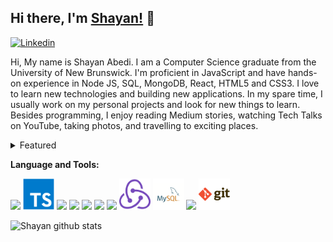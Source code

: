 ## Hi there, I'm [Shayan!](https://shayandev.co/) 👋

[![Linkedin](https://img.shields.io/badge/-LinkedIn-blue?style=flat&logo=Linkedin&logoColor=white)](https://www.linkedin.com/in/shayanabd/)
<br/>

Hi, My name is Shayan Abedi. I am a Computer Science graduate from the University of New Brunswick. I'm proficient in JavaScript and have hands-on experience in Node JS, SQL, MongoDB, React, HTML5 and CSS3. I love to learn new technologies and building new applications. In my spare time, I usually work on my personal projects and look for new things to learn. Besides programming, I enjoy reading Medium stories, watching Tech Talks on YouTube, taking photos, and travelling to exciting places.
<br/>

<details> <summary>Featured</summary>

<li>🔭 I’m currently working on problem solving skills.</li>
<li>🌱 I’m currently learning React and TypeScript.</li>
<li>📫 Contact me - <a href="mailto:shayanabedi.dev@gmail.com">shayanabedi.dev@gmail.com</a></li>

</details> 
  
**Language and Tools:** 

<code><img height="50" src="https://github.com/konpa/devicon/blob/master/icons/javascript/javascript-plain.svg"></code>
<code><img height="50" src="https://github.com/devicons/devicon/blob/master/icons/typescript/typescript-original.svg"></code>
<code><img height="50" src="https://github.com/konpa/devicon/blob/master/icons/nodejs/nodejs-original.svg"></code>
<code><img height="50" src="https://github.com/konpa/devicon/blob/master/icons/python/python-original.svg"></code>
<code><img height="50" src="https://github.com/konpa/devicon/blob/master/icons/html5/html5-original.svg"></code>
<code><img height="50" src="https://github.com/konpa/devicon/blob/master/icons/css3/css3-original.svg"></code>
<code><img height="50" src="https://github.com/konpa/devicon/blob/master/icons/react/react-original-wordmark.svg"></code>
<code><img height="50" src="https://github.com/devicons/devicon/blob/master/icons/redux/redux-original.svg"></code>
<code><img height="50" src="https://raw.githubusercontent.com/github/explore/80688e429a7d4ef2fca1e82350fe8e3517d3494d/topics/mysql/mysql.png"></code>
<code><img height="50" src="https://github.com/konpa/devicon/blob/master/icons/mongodb/mongodb-original-wordmark.svg"></code>
<code><img height="50" src="https://raw.githubusercontent.com/github/explore/80688e429a7d4ef2fca1e82350fe8e3517d3494d/topics/git/git.png"></code>

![Shayan github stats](https://github-readme-stats.vercel.app/api?username=ShayanAbedi&show_icons=true&theme=tokyonight)
